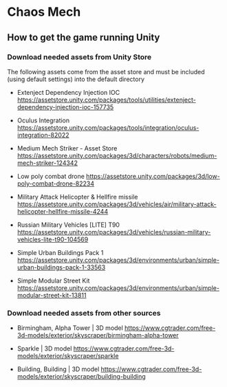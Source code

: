# Chaos Mech
## How to get the game running Unity
### Download needed assets from Unity Store
The following assets come from the asset store and must be included (using default settings) into the default directory


* Extenject Dependency Injection IOC
  https://assetstore.unity.com/packages/tools/utilities/extenject-dependency-injection-ioc-157735

* Oculus Integration
  https://assetstore.unity.com/packages/tools/integration/oculus-integration-82022

* Medium Mech Striker - Asset Store
  https://assetstore.unity.com/packages/3d/characters/robots/medium-mech-striker-124342

* Low poly combat drone
  https://assetstore.unity.com/packages/3d/low-poly-combat-drone-82234

* Military Attack Helicopter & Hellfire missile
  https://assetstore.unity.com/packages/3d/vehicles/air/military-attack-helicopter-hellfire-missile-4244

* Russian Military Vehicles [LITE] T90
  https://assetstore.unity.com/packages/3d/vehicles/russian-military-vehicles-lite-t90-104569

* Simple Urban Buildings Pack 1
  https://assetstore.unity.com/packages/3d/environments/urban/simple-urban-buildings-pack-1-33563

* Simple Modular Street Kit
  https://assetstore.unity.com/packages/3d/environments/urban/simple-modular-street-kit-13811

### Download needed assets from other sources
* Birmingham, Alpha Tower | 3D model
  https://www.cgtrader.com/free-3d-models/exterior/skyscraper/birmingham-alpha-tower

* Sparkle | 3D model
  https://www.cgtrader.com/free-3d-models/exterior/skyscraper/sparkle

* Building, Building | 3D model
  https://www.cgtrader.com/free-3d-models/exterior/skyscraper/building-building
  